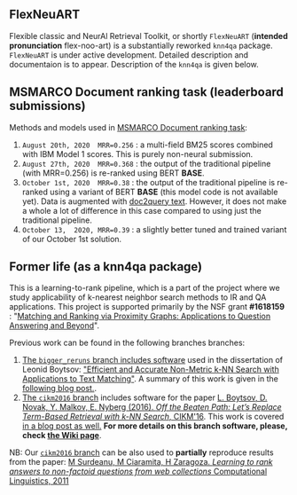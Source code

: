 ## FlexNeuART
Flexible classic and NeurAl Retrieval Toolkit, or shortly `FlexNeuART` (**intended pronunciation** flex-noo-art) is a substantially reworked `knn4qa` package.  `FlexNeuART` is under active development. Detailed description and documentaion is to appear. Description of the `knn4qa` is given below.

## MSMARCO Document ranking task (leaderboard submissions)

Methods and models used in [MSMARCO Document ranking task](https://microsoft.github.io/msmarco/#docranking):

1. ``August 20th, 2020	MRR=0.256``  : a multi-field BM25 scores combined with IBM Model 1 scores. This is purely non-neural submission.
2. ``August 27th, 2020	MRR=0.368``  : the output of the traditional pipeline (with MRR=0.256) is re-ranked using BERT **BASE**.
3. ``October 1st, 2020  MRR=0.38``   : the output of the traditional pipeline is re-ranked using a variant of BERT **BASE** (this model code is not available yet). Data is augmented with [doc2query text](https://github.com/castorini/docTTTTTquery). However, it does not make a whole a lot of difference in this case compared to using just the traditional pipeline.
4. ``October 13,  2020, MRR=0.39``    : a slightly better tuned and trained variant of our October 1st solution.

## Former life (as a knn4qa package)

This is a learning-to-rank pipeline, which is a part of the project where we study applicability of k-nearest neighbor search methods to IR and QA applications. This project is supported primarily by the NSF grant **#1618159** : "[Matching and Ranking via Proximity Graphs: Applications to Question Answering and Beyond](https://www.nsf.gov/awardsearch/showAward?AWD_ID=1618159&HistoricalAwards=false)". 

Previous work can be found in the following branches branches:

1. [The ``bigger_reruns`` branch includes software](https://github.com/oaqa/knn4qa/tree/bigger_reruns) used in the dissertation of Leonid Boytsov: ["Efficient and Accurate Non-Metric k-NN Search with Applications to Text Matching"](http://boytsov.info/pubs/thesis_boytsov.pdf). A summary of this work is given in the [following blog post.](http://searchivarius.org/blog/efficient-and-accurate-non-metric-k-nn-search-applications-text-matching-we-need-more-k-nn).
2. [The ``cikm2016`` branch](https://github.com/oaqa/knn4qa/tree/cikm2016) includes software for the paper [L. Boytsov, D. Novak, Y. Malkov, E. Nyberg  (2016). *Off the Beaten Path: Let’s Replace Term-Based Retrieval
with k-NN Search*, CIKM'16](http://boytsov.info/pubs/cikm2016.pdf). This work is covered [in a blog post as well.](http://searchivarius.org/blog/text-retrieval-can-and-should-benefit-using-generic-k-nn-search-algorithms) **For more details on this branch software, please, check [the Wiki page](https://github.com/oaqa/knn4qa/wiki)**.

NB: Our [``cikm2016`` branch](https://github.com/oaqa/knn4qa/tree/cikm2016) can be also used to **partially** reproduce results from the paper: [M Surdeanu, M Ciaramita, H Zaragoza. *Learning to rank answers to non-factoid questions from web collections* 
Computational Linguistics, 2011 ](http://www.mitpressjournals.org/doi/pdfplus/10.1162/COLI_a_00051) 


